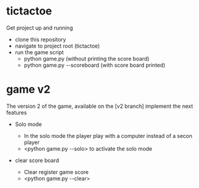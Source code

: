 # tictactoe

Get project up and running

- clone this repository
- navigate to project root (tictactoe)
- run the game script
  - python game.py (without printing the score board)
  - python game.py --scoreboard (with score board printed)

# game v2

The version 2 of the game, available on the [v2 branch] implement the next features

- Solo mode
  - In the solo mode the player play with a computer instead of a secon player
  - <python game.py --solo> to activate the solo mode

- clear score board
  - Clear register game score
  - <python game.py --clear>
